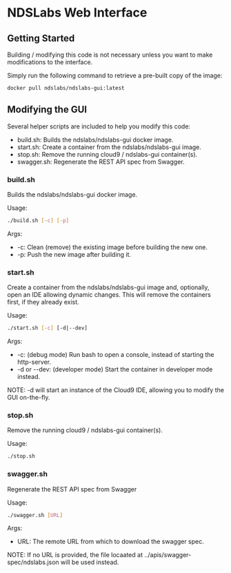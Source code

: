 # NDSLabs Web Interface

## Getting Started
Building / modifying this code is not necessary unless you want to make modifications to the interface.

Simply run the following command to retrieve a pre-built copy of the image:
```bash
docker pull ndslabs/ndslabs-gui:latest
```

## Modifying the GUI
Several helper scripts are included to help you modify this code:
* build.sh:     Builds the ndslabs/ndslabs-gui docker image.
* start.sh:     Create a container from the ndslabs/ndslabs-gui image.
* stop.sh:      Remove the running cloud9 / ndslabs-gui container(s).
* swagger.sh:   Regenerate the REST API spec from Swagger.

### build.sh
Builds the ndslabs/ndslabs-gui docker image.

Usage:
```bash
./build.sh [-c] [-p]
```

Args:
* -c: Clean (remove) the existing image before building the new one.
* -p: Push the new image after building it.

### start.sh
Create a container from the ndslabs/ndslabs-gui image and, optionally, open an IDE allowing dynamic changes.
This will remove the containers first, if they already exist.

Usage:
```bash
./start.sh [-c] [-d|--dev]
```

Args:
* -c:          (debug mode)       Run bash to open a console, instead of starting the http-server.
* -d or --dev: (developer mode)   Start the container in developer mode instead.

NOTE: -d will start an instance of the Cloud9 IDE, allowing you to modify the GUI on-the-fly.

### stop.sh
Remove the running cloud9 / ndslabs-gui container(s).

Usage:
```bash
./stop.sh
```

### swagger.sh
Regenerate the REST API spec from Swagger

Usage:
```bash
./swagger.sh [URL]
```

Args:
* URL: The remote URL from which to download the swagger spec.

NOTE: If no URL is provided, the file locaated at ../apis/swagger-spec/ndslabs.json will be used instead.
